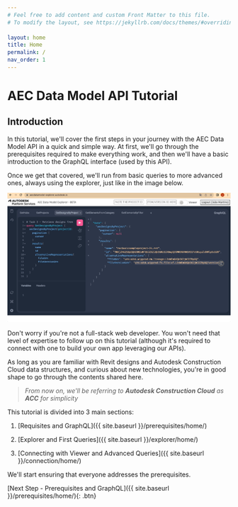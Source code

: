 ```yaml
---
# Feel free to add content and custom Front Matter to this file.
# To modify the layout, see https://jekyllrb.com/docs/themes/#overriding-theme-defaults

layout: home
title: Home
permalink: /
nav_order: 1
---
```


# AEC Data Model API Tutorial

## Introduction

In this tutorial, we'll cover the first steps in your journey with the AEC Data Model API in a quick and simple way. At first, we'll go through the prerequisites required to make everything work, and then we'll have a basic introduction to the GraphQL interface (used by this API).

Once we get that covered, we'll run from basic queries to more advanced ones, always using the explorer, just like in the image below.

![sample queries](./assets/images/samplequery.gif)

<!-- ![sample queries](./assets/images/samplequery.gif) -->

Don't worry if you're not a full-stack web developer. You won't need that level of expertise to follow up on this tutorial (although it's required to connect with one to build your own app leveraging our APIs).

As long as you are familiar with Revit designs and Autodesk Construction Cloud data structures, and curious about new technologies, you're in good shape to go through the contents shared here.

> _From now on, we'll be referring to **Autodesk Construction Cloud** as **ACC** for simplicity_

This tutorial is divided into 3 main sections:

1. [Requisites and GraphQL]({{ site.baseurl }}/prerequisites/home/)

2. [Explorer and First Queries]({{ site.baseurl }}/explorer/home/)

3. [Connecting with Viewer and Advanced Queries]({{ site.baseurl }}/connection/home/)

We'll start ensuring that everyone addresses the prerequisites.

[Next Step - Prerequisites and GraphQL]({{ site.baseurl }}/prerequisites/home/){: .btn}
